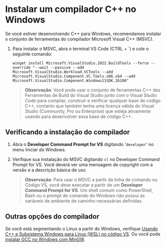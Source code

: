 <h1 data-loc-id="walkthrough.windows.install.compiler">Instalar um compilador C++ no Windows</h1>
<p data-loc-id="walkthrough.windows.text1">Se você estiver desenvolvendo C++ para Windows, recomendamos instalar o conjunto de ferramentas do compilador Microsoft Visual C++ (MSVC).</p>
<ol>
<li><p data-loc-id="walkthrough.windows.text2">Para instalar o MSVC, abra o terminal VS Code (CTRL + `) e cole o seguinte comando:
</p><pre><code style="white-space: pre-wrap;">winget install Microsoft.VisualStudio.2022.BuildTools --force --override "--wait --passive --add Microsoft.VisualStudio.Workload.VCTools --add Microsoft.VisualStudio.Component.VC.Tools.x86.x64 --add Microsoft.VisualStudio.Component.Windows11SDK.26100"</code></pre>
</li>
<blockquote>
<p><strong data-loc-id="walkthrough.windows.note1">Observação</strong>: <span data-loc-id="walkthrough.windows.note1.text">Você pode usar o conjunto de ferramentas C++ das Ferramentas de Build do Visual Studio junto com o Visual Studio Code para compilar, construir e verificar qualquer base de código C++, contanto que também tenha uma licença válida do Visual Studio (Community, Pro ou Enterprise) que esteja ativamente usando para desenvolver essa base de código C++.</span></p>
</blockquote>

</ol>
<h2 data-loc-id="walkthrough.windows.verify.compiler">Verificando a instalação do compilador</h2>
<ol>
<li><p data-loc-id="walkthrough.windows.open.command.prompt">Abra o <strong>Developer Command Prompt for VS</strong> digitando '<code>developer</code>' no menu Iniciar do Windows.</p>
</li>
<li><p data-loc-id="walkthrough.windows.check.install">Verifique sua instalação do MSVC digitando <code>cl</code> no <span>Developer Command Prompt for VS</span>. Você deverá ver uma mensagem de copyright com a versão e a descrição básica de uso.</p>
<blockquote>
<p><strong data-loc-id="walkthrough.windows.note2">Observação</strong>: <span data-loc-id="walkthrough.windows.note2.text">Para usar o MSVC a partir da linha de comando ou Código VS, você deve executar a partir de um <strong>Developer Command Prompt for VS</strong>. Um shell comum como <span>PowerShell</span>, <span>Bash</span> ou o prompt de comando do Windows não possui as variáveis ​​de ambiente de caminho necessárias definidas.</span></p>
</blockquote>
</li>
</ol>
<h2 data-loc-id="walkthrough.windows.other.compilers">Outras opções do compilador</h2>
<p data-loc-id="walkthrough.windows.text3">Se você está segmentando o Linux a partir do Windows, verifique <a href="https://code.visualstudio.com/docs/cpp/config-wsl" data-loc-id="walkthrough.windows.link.title1">Usando C++ e Subsistema Windows para Linux (WSL) no código VS</a>. Ou você pode <a href="https://code.visualstudio.com/docs/cpp/config-mingw" data-loc-id="walkthrough.windows.link.title2">instalar GCC no Windows com MinGW</a>.</p>